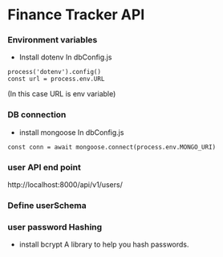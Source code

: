 # Finance Tracker API

### Environment variables
* Install dotenv
In dbConfig.js
``` 
process('dotenv').config()
const url = process.env.URL  
```
(In this case URL is env variable)


### DB connection 
* install mongoose 
In dbConfig.js
```
const conn = await mongoose.connect(process.env.MONGO_URI)
```


### user API end point 
http://localhost:8000/api/v1/users/


### Define userSchema

### user password Hashing 
* install bcrypt
A library to help you hash passwords.